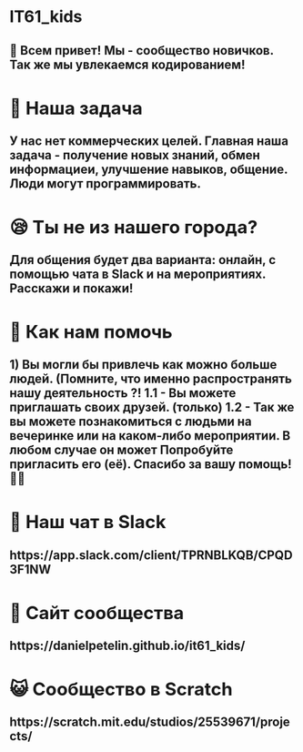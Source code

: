 <h1> IT61_kids </ h1>
<h2> 🤗 Всем привет! </ h2>
<b> Мы - сообщество новичков. </ b> Так же мы увлекаемся кодированием!
<h2> 📖 Наша задача </h2>
<b> У нас нет коммерческих целей. </b> <b> Главная наша задача </b> - получение новых знаний, обмен информациеи, улучшение навыков, общение. Люди могут программировать.
<h2> 😪 Ты не из нашего города? </h2>
<b> Для общения будет два варианта: </b> онлайн, с помощью чата в Slack и на мероприятиях. Расскажи и покажи!
<h2> 🎁 Как нам помочь </h2>
1) Вы могли бы привлечь как можно больше людей. (Помните, что именно распространять нашу деятельность ?!
     1.1 - Вы можете приглашать своих друзей. (только)
     1.2 - Так же вы можете познакомиться с людьми на вечеринке или на каком-либо мероприятии. В любом случае он может Попробуйте пригласить его (её). Спасибо за вашу помощь! 🙌🏻
<h2> 📱 Наш чат в Slack </h2>
https://app.slack.com/client/TPRNBLKQB/CPQD3F1NW
<h2> 📑 Сайт сообщества </h2>
https://danielpetelin.github.io/it61_kids/
<h2> 😺 Сообщество в Scratch </h2>
https://scratch.mit.edu/studios/25539671/projects/
